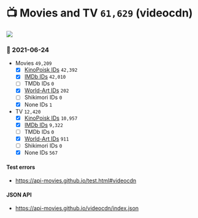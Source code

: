 # :tv: Movies and TV `61,629` (videocdn)

<a href="https://API-Movies.github.io"><img src="https://API-Movies.github.io/banner.png?cache"></a>

### :date: 2021-06-24
- Movies `49,209`
  - [x] <a href="https://API-Movies.github.io/videocdn/movie_kinopoisk_ids.json">KinoPoisk IDs</a> `42,392`
  - [x] <a href="https://API-Movies.github.io/videocdn/movie_imdb_ids.json">IMDb IDs</a> `42,010`
  - [ ] TMDb IDs `0`
  - [x] <a href="https://API-Movies.github.io/videocdn/movie_world_art_ids.json">World-Art IDs</a> `202`
  - [ ] Shikimori IDs `0`
  - [x] None IDs `1`
- TV `12,420`
  - [x] <a href="https://API-Movies.github.io/videocdn/tv_kinopoisk_ids.json">KinoPoisk IDs</a> `10,957`
  - [x] <a href="https://API-Movies.github.io/videocdn/tv_imdb_ids.json">IMDb IDs</a> `9,322`
  - [ ] TMDb IDs `0`
  - [x] <a href="https://API-Movies.github.io/videocdn/tv_world_art_ids.json">World-Art IDs</a> `911`
  - [ ] Shikimori IDs `0`
  - [x] None IDs `567`
#### Test errors
- <a href='https://api-movies.github.io/test.html#videocdn'>https://api-movies.github.io/test.html#videocdn</a>
#### JSON API
- <a href='https://api-movies.github.io/videocdn/index.json'>https://api-movies.github.io/videocdn/index.json</a>
